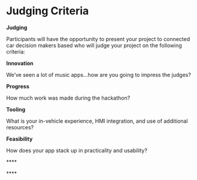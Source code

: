 # Judging Criteria

**Judging**

Participants will have the opportunity to present your project to connected car decision makers based who will judge your project on the following criteria:

**Innovation**

We’ve seen a lot of music apps…how are you going to impress the judges?

**Progress**

How much work was made during the hackathon?

**Tooling**

What is your in-vehicle experience, HMI integration, and use of additional resources?

**Feasibility**

How does your app stack up in practicality and usability?

\*\*\*\*

\*\*\*\*

